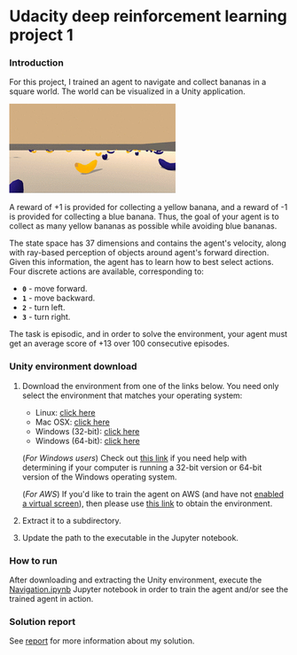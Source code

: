 [//]: # (Image References)

[banana_world_animation]: banana_world.gif "Trained Agent"

# Udacity deep reinforcement learning project 1

### Introduction

For this project, I trained an agent to navigate and collect bananas in a square
world. The world can be visualized in a Unity application.

![Trained Agent][banana_world_animation]

A reward of +1 is provided for collecting a yellow banana, and a reward of -1 is
provided for collecting a blue banana.  Thus, the goal of your agent is to
collect as many yellow bananas as possible while avoiding blue bananas.

The state space has 37 dimensions and contains the agent's velocity, along with
ray-based perception of objects around agent's forward direction.  Given this
information, the agent has to learn how to best select actions.  Four discrete
actions are available, corresponding to:

- **`0`** - move forward.
- **`1`** - move backward.
- **`2`** - turn left.
- **`3`** - turn right.

The task is episodic, and in order to solve the environment, your agent must get
an average score of +13 over 100 consecutive episodes.

### Unity environment download

1. Download the environment from one of the links below.  You need only select
   the environment that matches your operating system:

    - Linux: [click here](https://s3-us-west-1.amazonaws.com/udacity-drlnd/P1/Banana/Banana_Linux.zip)
    - Mac OSX: [click here](https://s3-us-west-1.amazonaws.com/udacity-drlnd/P1/Banana/Banana.app.zip)
    - Windows (32-bit): [click here](https://s3-us-west-1.amazonaws.com/udacity-drlnd/P1/Banana/Banana_Windows_x86.zip)
    - Windows (64-bit): [click here](https://s3-us-west-1.amazonaws.com/udacity-drlnd/P1/Banana/Banana_Windows_x86_64.zip)
    
    (_For Windows users_) Check out [this
    link](https://support.microsoft.com/en-us/help/827218/how-to-determine-whether-a-computer-is-running-a-32-bit-version-or-64)
    if you need help with determining if your computer is running a 32-bit
    version or 64-bit version of the Windows operating system.

    (_For AWS_) If you'd like to train the agent on AWS (and have not [enabled a
    virtual
    screen](https://github.com/Unity-Technologies/ml-agents/blob/master/docs/Training-on-Amazon-Web-Service.md)),
    then please use [this
    link](https://s3-us-west-1.amazonaws.com/udacity-drlnd/P1/Banana/Banana_Linux_NoVis.zip)
    to obtain the environment.

2. Extract it to a subdirectory.
3. Update the path to the executable in the Jupyter notebook.

### How to run

After downloading and extracting the Unity environment, execute the
[Navigation.ipynb](Navigation.ipynb) Jupyter notebook in order to train the
agent and/or see the trained agent in action.

### Solution report

See [report](REPORT.md) for more information about my solution.
